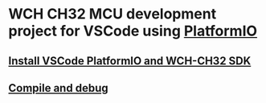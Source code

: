 # WCH CH32 MCU development project for VSCode using [PlatformIO](https://platformio.org/)

## [Install VSCode PlatformIO and WCH-CH32 SDK](https://pio-ch32v.readthedocs.io/en/latest/installation.html)

## [Compile and debug](https://github.com/Community-PIO-CH32V/ch32-pio-projects/blob/main/README.md)
